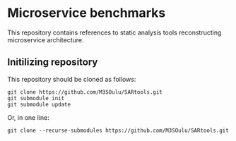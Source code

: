 # Microservice benchmarks

This repository contains references to static analysis tools
reconstructing microservice architecture.

## Initilizing repository

This repository should be cloned as follows:

```shell
git clone https://github.com/M3SOulu/SARtools.git
git submodule init
git submodule update
```

Or, in one line:

````shell
git clone --recurse-submodules https://github.com/M3SOulu/SARtools.git

